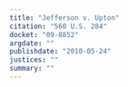 ```yaml
---
title: "Jefferson v. Upton"
citation: "560 U.S. 284"
docket: "09-8852"
argdate: ""
publishdate: "2010-05-24"
justices: ""
summary: ""
---
```


